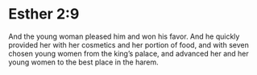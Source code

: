 # Esther 2:9

And the young woman pleased him and won his favor. And he quickly provided her with her cosmetics and her portion of food, and with seven chosen young women from the king’s palace, and advanced her and her young women to the best place in the harem.
